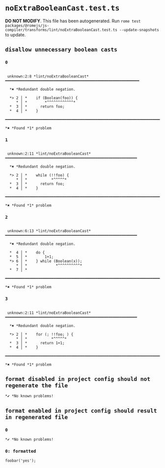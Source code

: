 # `noExtraBooleanCast.test.ts`

**DO NOT MODIFY**. This file has been autogenerated. Run `rome test packages/@romejs/js-compiler/transforms/lint/noExtraBooleanCast.test.ts --update-snapshots` to update.

## `disallow unnecessary boolean casts`

### `0`

```

 unknown:2:8 *lint/noExtraBooleanCast* ━━━━━━━━━━━━━━━━━━━━━━━━━━━━━━━━━━━━━━━━━━━━━━━━━━━━━━━━━━━━━

  *✖ *Redundant double negation.

  *> 2 │ *    if (Boolean(foo)) {
     * │ *        *^^^^^^^^^^^^* 
  *  3 │ *      return foo;
  *  4 │ *    }

━━━━━━━━━━━━━━━━━━━━━━━━━━━━━━━━━━━━━━━━━━━━━━━━━━━━━━━━━━━━━━━━━━━━━━━━━━━━━━━━━━━━━━━━━━━━━━━━━━━━

*✖ *Found *1* problem

```

### `1`

```

 unknown:2:11 *lint/noExtraBooleanCast* ━━━━━━━━━━━━━━━━━━━━━━━━━━━━━━━━━━━━━━━━━━━━━━━━━━━━━━━━━━━━

  *✖ *Redundant double negation.

  *> 2 │ *    while (!!foo) {
     * │ *           *^^^^^* 
  *  3 │ *      return foo;
  *  4 │ *    }

━━━━━━━━━━━━━━━━━━━━━━━━━━━━━━━━━━━━━━━━━━━━━━━━━━━━━━━━━━━━━━━━━━━━━━━━━━━━━━━━━━━━━━━━━━━━━━━━━━━━

*✖ *Found *1* problem

```

### `2`

```

 unknown:6:13 *lint/noExtraBooleanCast* ━━━━━━━━━━━━━━━━━━━━━━━━━━━━━━━━━━━━━━━━━━━━━━━━━━━━━━━━━━━━

  *✖ *Redundant double negation.

  *  4 │ *    do {
  *  5 │ *        1+1;
  *> 6 │ *    } while (Boolean(x));
     * │ *             *^^^^^^^^^^* 
  *  7 │ *    

━━━━━━━━━━━━━━━━━━━━━━━━━━━━━━━━━━━━━━━━━━━━━━━━━━━━━━━━━━━━━━━━━━━━━━━━━━━━━━━━━━━━━━━━━━━━━━━━━━━━

*✖ *Found *1* problem

```

### `3`

```

 unknown:2:11 *lint/noExtraBooleanCast* ━━━━━━━━━━━━━━━━━━━━━━━━━━━━━━━━━━━━━━━━━━━━━━━━━━━━━━━━━━━━

  *✖ *Redundant double negation.

  *> 2 │ *    for (; !!foo; ) {
     * │ *           *^^^^^* 
  *  3 │ *      return 1+1;
  *  4 │ *    }

━━━━━━━━━━━━━━━━━━━━━━━━━━━━━━━━━━━━━━━━━━━━━━━━━━━━━━━━━━━━━━━━━━━━━━━━━━━━━━━━━━━━━━━━━━━━━━━━━━━━

*✖ *Found *1* problem

```

## `format disabled in project config should not regenerate the file`

```
*✔ *No known problems!

```

## `format enabled in project config should result in regenerated file`

### `0`

```
*✔ *No known problems!

```

### `0: formatted`

```
foobar('yes');

```
